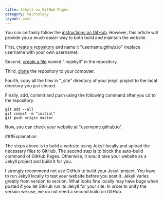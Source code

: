 ```yaml
---
title: Jekyll on GitHub Pages
category: technology
layout: post
---
```


You can certainly follow the [instructions on GitHub](https://help.github.com/articles/using-jekyll-with-pages/). 
However, this article will provide you a much easier way to both build and maintain the website.

First, [create a repository](https://help.github.com/articles/creating-a-new-repository/) and name it "username.github.io" (replace username with your own username).

Second, [create a file](https://help.github.com/articles/creating-new-files/) named ".nojekyll" in the repository.

Third, [clone](https://help.github.com/articles/importing-a-git-repository-using-the-command-line/) the repository to your computer.

Fourth, copy all the files in "_site" directory of your jekyll project to the local directory you just cloned.

Finally, add, commit and push using the following command after you cd to the repository.

    git add --all
    git commit -m "initial"
    git push origin master

Now, you can check your website at "username.github.io".

###Explanation

The steps above is to build a website using Jekyll locally and upload the necessary files to GitHub.
The second step is to block the auto-build command of GitHub Pages. Otherwise, it would take your website as a Jekyll project and build it for you.

I strongly recommend not use GitHub to build your Jekyll project. You have to run Jekyll locally to test your website before you post it. Jekyll varies greatly from version to version. What looks fine locally may have bugs when posted if you let GitHub run its Jekyll for your site. In order to unify the version we use, we do not need a second build on GitHub.
